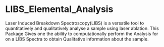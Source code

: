 # LIBS_Elemental_Analysis

Laser Induced Breakdown Spectroscopy(LIBS) is a versatile tool to quantitatively and qualitatively analyse a sample
using laser ablation. This Package Gives one the ability to computationally perform the Analysis for on a LIBS Spectra
to obtain Qualitative information about the sample.



